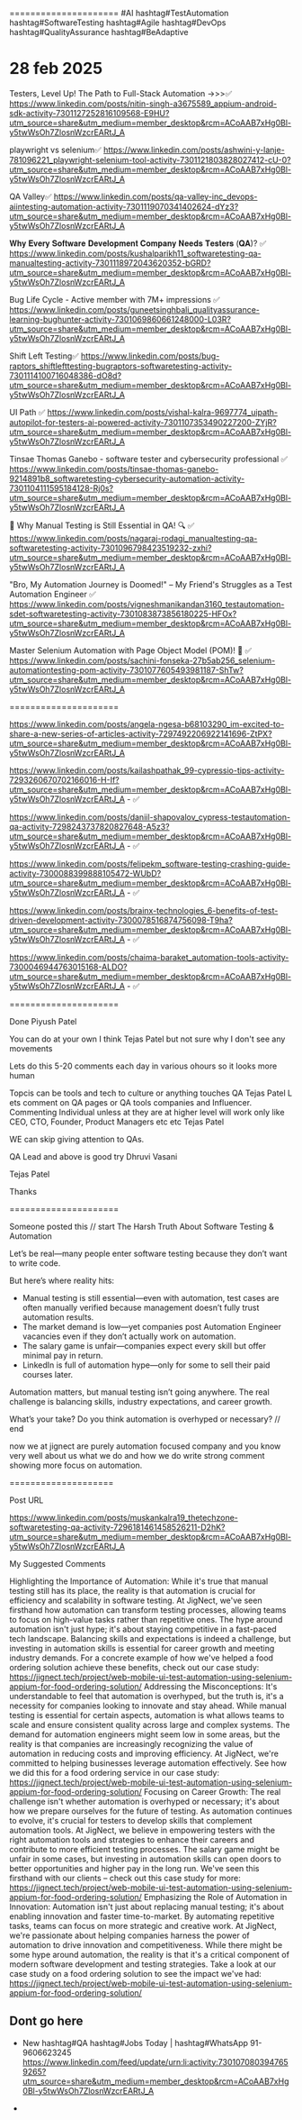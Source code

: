 =====================
#AI hashtag#TestAutomation hashtag#SoftwareTesting hashtag#Agile hashtag#DevOps hashtag#QualityAssurance hashtag#BeAdaptive

# 28 feb 2025

Testers, Level Up! The Path to Full-Stack Automation ->>>✅
https://www.linkedin.com/posts/nitin-singh-a3675589_appium-android-sdk-activity-7301127252816109568-E9HU?utm_source=share&utm_medium=member_desktop&rcm=ACoAAB7xHg0Bl-y5twWsOh7ZlosnWzcrEARtJ_A

playwright vs selenium✅
https://www.linkedin.com/posts/ashwini-y-lanje-781096221_playwright-selenium-tool-activity-7301121803828027412-cU-0?utm_source=share&utm_medium=member_desktop&rcm=ACoAAB7xHg0Bl-y5twWsOh7ZlosnWzcrEARtJ_A

QA Valley✅
https://www.linkedin.com/posts/qa-valley-inc_devops-aiintesting-automation-activity-7301119070341402624-dYz3?utm_source=share&utm_medium=member_desktop&rcm=ACoAAB7xHg0Bl-y5twWsOh7ZlosnWzcrEARtJ_A

𝐖𝐡𝐲 𝐄𝐯𝐞𝐫𝐲 𝐒𝐨𝐟𝐭𝐰𝐚𝐫𝐞 𝐃𝐞𝐯𝐞𝐥𝐨𝐩𝐦𝐞𝐧𝐭 𝐂𝐨𝐦𝐩𝐚𝐧𝐲 𝐍𝐞𝐞𝐝𝐬 𝐓𝐞𝐬𝐭𝐞𝐫𝐬 (𝐐𝐀)? ✅
https://www.linkedin.com/posts/kushalparikh11_softwaretesting-qa-manualtesting-activity-7301118972043620352-bGRD?utm_source=share&utm_medium=member_desktop&rcm=ACoAAB7xHg0Bl-y5twWsOh7ZlosnWzcrEARtJ_A

Bug Life Cycle - Active member with 7M+ impressions ✅
https://www.linkedin.com/posts/guneetsinghbali_qualityassurance-learning-bughunter-activity-7301069860661248000-L03R?utm_source=share&utm_medium=member_desktop&rcm=ACoAAB7xHg0Bl-y5twWsOh7ZlosnWzcrEARtJ_A

Shift Left Testing✅
https://www.linkedin.com/posts/bug-raptors_shiftlefttesting-bugraptors-softwaretesting-activity-7301114100716048386-dO8d?utm_source=share&utm_medium=member_desktop&rcm=ACoAAB7xHg0Bl-y5twWsOh7ZlosnWzcrEARtJ_A

UI Path ✅
https://www.linkedin.com/posts/vishal-kalra-9697774_uipath-autopilot-for-testers-ai-powered-activity-7301107353490227200-ZYjR?utm_source=share&utm_medium=member_desktop&rcm=ACoAAB7xHg0Bl-y5twWsOh7ZlosnWzcrEARtJ_A

Tinsae Thomas Ganebo - software tester and cybersecurity professional ✅
https://www.linkedin.com/posts/tinsae-thomas-ganebo-9214891b8_softwaretesting-cybersecurity-automation-activity-7301104111595184128-Rj0s?utm_source=share&utm_medium=member_desktop&rcm=ACoAAB7xHg0Bl-y5twWsOh7ZlosnWzcrEARtJ_A

🚀 Why Manual Testing is Still Essential in QA! 🔍 ✅
https://www.linkedin.com/posts/nagaraj-rodagi_manualtesting-qa-softwaretesting-activity-7301096798423519232-zxhi?utm_source=share&utm_medium=member_desktop&rcm=ACoAAB7xHg0Bl-y5twWsOh7ZlosnWzcrEARtJ_A

"Bro, My Automation Journey is Doomed!" – My Friend's Struggles as a Test Automation Engineer ✅
https://www.linkedin.com/posts/vigneshmanikandan3160_testautomation-sdet-softwaretesting-activity-7301083873856180225-HFOx?utm_source=share&utm_medium=member_desktop&rcm=ACoAAB7xHg0Bl-y5twWsOh7ZlosnWzcrEARtJ_A

Master Selenium Automation with Page Object Model (POM)! 🚀 ✅
https://www.linkedin.com/posts/sachini-fonseka-27b5ab256_selenium-automationtesting-pom-activity-7301077605493981187-ShTw?utm_source=share&utm_medium=member_desktop&rcm=ACoAAB7xHg0Bl-y5twWsOh7ZlosnWzcrEARtJ_A

=====================

https://www.linkedin.com/posts/angela-ngesa-b68103290_im-excited-to-share-a-new-series-of-articles-activity-7297492206922141696-ZtPX?utm_source=share&utm_medium=member_desktop&rcm=ACoAAB7xHg0Bl-y5twWsOh7ZlosnWzcrEARtJ_A

https://www.linkedin.com/posts/kailashpathak_99-cypressio-tips-activity-7293260670702166016-H-If?utm_source=share&utm_medium=member_desktop&rcm=ACoAAB7xHg0Bl-y5twWsOh7ZlosnWzcrEARtJ_A - ✅

https://www.linkedin.com/posts/daniil-shapovalov_cypress-testautomation-qa-activity-7298243737820827648-A5z3?utm_source=share&utm_medium=member_desktop&rcm=ACoAAB7xHg0Bl-y5twWsOh7ZlosnWzcrEARtJ_A - ✅

https://www.linkedin.com/posts/felipekm_software-testing-crashing-guide-activity-7300088399888105472-WUbD?utm_source=share&utm_medium=member_desktop&rcm=ACoAAB7xHg0Bl-y5twWsOh7ZlosnWzcrEARtJ_A - ✅

https://www.linkedin.com/posts/brainx-technologies_6-benefits-of-test-driven-development-activity-7300078516874756098-T9ha?utm_source=share&utm_medium=member_desktop&rcm=ACoAAB7xHg0Bl-y5twWsOh7ZlosnWzcrEARtJ_A - ✅

https://www.linkedin.com/posts/chaima-baraket_automation-tools-activity-7300046944763015168-ALDO?utm_source=share&utm_medium=member_desktop&rcm=ACoAAB7xHg0Bl-y5twWsOh7ZlosnWzcrEARtJ_A - ✅

=====================

Done Piyush Patel
 
You can do at your own I think Tejas Patel but not sure why I don't see any movements  
 
Lets do this 5-20 comments each day in various ohours so it looks more human 
 
Topcis can be tools and tech to culture or anything touches QA Tejas Patel
L
ets comment on QA pages or QA tools companies and Influencer. Commenting Individual unless at they are at higher level will work only like CEO, CTO, Founder, Product Managers etc etc Tejas Patel
 
WE can skip giving attention to QAs. 
 
QA Lead and above is good try Dhruvi Vasani
 
Tejas Patel
 
Thanks
 
=====================


Someone posted this
// start
The Harsh Truth About Software Testing & Automation

Let’s be real—many people enter software testing because they don’t want to write code. 

But here’s where reality hits:
 - Manual testing is still essential—even with automation, test cases are often manually verified because management doesn’t fully trust automation results.
 - The market demand is low—yet companies post Automation Engineer vacancies even if they don’t actually work on automation.
 - The salary game is unfair—companies expect every skill but offer minimal pay in return.
 - LinkedIn is full of automation hype—only for some to sell their paid courses later.

Automation matters, but manual testing isn’t going anywhere. The real challenge is balancing skills, industry expectations, and career growth.

What’s your take? Do you think automation is overhyped or necessary?
// end

now we at jignect are purely automation focused company and you know very well about us what we do and how we do
write strong comment showing more focus on automation.

====================

Post URL

https://www.linkedin.com/posts/muskankalra19_thetechzone-softwaretesting-qa-activity-7296181461458526211-D2hK?utm_source=share&utm_medium=member_desktop&rcm=ACoAAB7xHg0Bl-y5twWsOh7ZlosnWzcrEARtJ_A



My Suggested Comments

Highlighting the Importance of Automation:
While it's true that manual testing still has its place, the reality is that automation is crucial for efficiency and scalability in software testing. At JigNect, we've seen firsthand how automation can transform testing processes, allowing teams to focus on high-value tasks rather than repetitive ones. The hype around automation isn't just hype; it's about staying competitive in a fast-paced tech landscape. Balancing skills and expectations is indeed a challenge, but investing in automation skills is essential for career growth and meeting industry demands. For a concrete example of how we've helped a food ordering solution achieve these benefits, check out our case study: https://jignect.tech/project/web-mobile-ui-test-automation-using-selenium-appium-for-food-ordering-solution/
Addressing the Misconceptions:
It's understandable to feel that automation is overhyped, but the truth is, it's a necessity for companies looking to innovate and stay ahead. While manual testing is essential for certain aspects, automation is what allows teams to scale and ensure consistent quality across large and complex systems. The demand for automation engineers might seem low in some areas, but the reality is that companies are increasingly recognizing the value of automation in reducing costs and improving efficiency. At JigNect, we're committed to helping businesses leverage automation effectively. See how we did this for a food ordering service in our case study: https://jignect.tech/project/web-mobile-ui-test-automation-using-selenium-appium-for-food-ordering-solution/
Focusing on Career Growth:
The real challenge isn't whether automation is overhyped or necessary; it's about how we prepare ourselves for the future of testing. As automation continues to evolve, it's crucial for testers to develop skills that complement automation tools. At JigNect, we believe in empowering testers with the right automation tools and strategies to enhance their careers and contribute to more efficient testing processes. The salary game might be unfair in some cases, but investing in automation skills can open doors to better opportunities and higher pay in the long run. We've seen this firsthand with our clients – check out this case study for more: https://jignect.tech/project/web-mobile-ui-test-automation-using-selenium-appium-for-food-ordering-solution/
Emphasizing the Role of Automation in Innovation:
Automation isn't just about replacing manual testing; it's about enabling innovation and faster time-to-market. By automating repetitive tasks, teams can focus on more strategic and creative work. At JigNect, we're passionate about helping companies harness the power of automation to drive innovation and competitiveness. While there might be some hype around automation, the reality is that it's a critical component of modern software development and testing strategies. Take a look at our case study on a food ordering solution to see the impact we've had: https://jignect.tech/project/web-mobile-ui-test-automation-using-selenium-appium-for-food-ordering-solution/



## Dont go here
- New hashtag#QA hashtag#Jobs Today | hashtag#WhatsApp 91-9606623245
https://www.linkedin.com/feed/update/urn:li:activity:7301070803947659265?utm_source=share&utm_medium=member_desktop&rcm=ACoAAB7xHg0Bl-y5twWsOh7ZlosnWzcrEARtJ_A

- 



